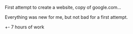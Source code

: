 First attempt to create a website, copy of google.com...

Everything was new for me, but not bad for a first attempt.

+- 7 hours of work